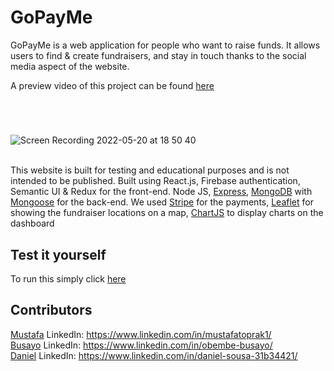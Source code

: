 # GoPayMe

GoPayMe is a web application for people who want to raise funds. It allows users to find & create fundraisers, and stay in touch thanks to the social media aspect of the website.

A preview video of this project can be found [here](https://www.youtube.com/watch?v=dc1ewUAM2iU)

#

<br>

![Screen Recording 2022-05-20 at 18 50 40](https://user-images.githubusercontent.com/96595583/169577311-f04fbaf9-20e5-4d3f-a299-e34d2d543b6b.gif)


\
This website is built for testing and educational purposes and is not intended to be published. Built using React.js, Firebase authentication, Semantic UI & Redux for the front-end. Node JS, [Express](https://expressjs.com/), [MongoDB](https://www.mongodb.com/) with [Mongoose](https://mongoosejs.com/) for the back-end. We used [Stripe](https://stripe.com/) for the payments, [Leaflet](https://leafletjs.com/) for showing the fundraiser locations on a map, [ChartJS](https://www.chartjs.org/) to display charts on the dashboard

## Test it yourself

To run this simply click [here](https://gopayme.herokuapp.com/login)

## Contributors

[Mustafa](https://www.linkedin.com/in/mustafatoprak1/) LinkedIn: https://www.linkedin.com/in/mustafatoprak1/
<br>
[Busayo](https://github.com/damayor12) LinkedIn: https://www.linkedin.com/in/obembe-busayo/
<br>
[Daniel](https://github.com/d4-1601) LinkedIn: https://www.linkedin.com/in/daniel-sousa-31b34421/
